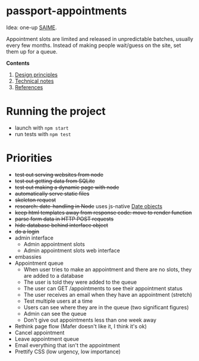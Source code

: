 # passport-appointments
Idea: one-up [SAIME](https://siic.saime.gob.ve/).

Appointment slots are limited and released in unpredictable batches, usually every few months.
Instead of making people wait/guess on the site, set them up for a queue.

**Contents**
1. [Design principles](docs/design-principles.md)
1. [Technical notes](docs/technical-notes.md)
1. [References](docs/refences.md)

# Running the project
- launch with `npm start`
- run tests with `npm test`

# Priorities
- ~~test out serving websites from node~~
- ~~test out getting data from SQLite~~
- ~~test out making a dynamic page with node~~
- ~~automatically serve static files~~
- ~~skeleton request~~
- ~~research: date-handling in Node~~ uses js-native [Date objects][date]
- ~~keep html templates away from response code: move to render function~~
- ~~parse form data in HTTP POST requests~~
- ~~hide database behind interface object~~
- ~~do a login~~
- admin interface
  - Admin appointment slots
  - Admin appointment slots web interface
- embassies
- Appointment queue
  - When user tries to make an appointment and there are no slots, they are added to a database
  - The user is told they were added to the queue
  - The user can GET /appointments to see their appointment status
  - The user receives an email when they have an appointment (stretch)
  - Test multiple users at a time
  - Users can see where they are in the queue (two significant figures)
  - Admin can see the queue
  - Don't give out appointments less than one week away
- Rethink page flow (Mafer doesn't like it, I think it's ok)
- Cancel appointment
- Leave appointment queue
- Email everything that isn't the appointment
- Prettify CSS (low urgency, low importance)


[date]: https://developer.mozilla.org/en-US/docs/Web/JavaScript/Reference/Global_Objects/Date
